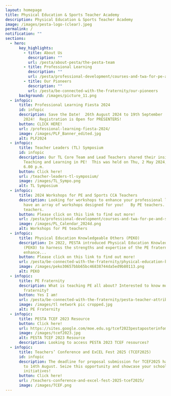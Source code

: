 ```yaml
---
layout: homepage
title: Physical Education & Sports Teacher Academy
description: Physical Education & Sports Teacher Academy
image: /images/pesta-logo-(clear).jpeg
permalink: /
notification: ""
sections:
  - hero:
      key_highlights:
        - title: About Us
          description: ""
          url: /pesta/about-pesta/the-pesta-team
        - title: Professional Learning
          description: ""
          url: /pesta/professional-development/courses-and-twa-for-pe-and-sports-teachers/
        - title: Our Pioneers
          description: ""
          url: /pesta/be-connected-with-the-fraternity/our-pioneers
      background: /images/picture_11.png
  - infopic:
      title: Professional Learning Fiesta 2024
      id: infopic
      description: Save the Date!  26th August 2024 to 19th September
        2024!  Registration is Open for PRESENTERS!
      button: CLICK HERE!
      url: /professional-learning-fiesta-2024/
      image: /images/PLF_Banner_edited.jpg
      alt: PLF2024
  - infopic:
      title: Teacher Leaders (TL) Symposium
      id: infopic
      description: Our TL Core Team and Lead Teachers shared their insights on
        Teaching and Learning in PE!  This was held on Thu, 2 May 2024, 1.30 to
        6.00 p.m.
      button: Click here!
      url: /teacher-leaders-tl-symposium/
      image: /images/TL_Sympo.png
      alt: TL Symposium
  - infopic:
      title: 2024 Workshops for PE and Sports CCA Teachers
      description: Looking for workshops to enhance your professional learning? We
        have an array of workshops designed for you!   By PE teachers. For PE
        teachers.
      button: Please click on this link to find out more!
      url: /pesta/professional-development/courses-and-twa-for-pe-and-sports-teachers/
      image: /images/PL_Calendar_2024d.png
      alt: Workshops for PE teachers
  - infopic:
      title: Physical Education Knowledgeable Others (PEKO)
      description: In 2022, PESTA introduced Physical Education Knowledgeable Others
        (PEKO) to harness the strengths and expertise of the PE fraternity to
        enhance...
      button: Please click on this link to find out more!
      url: /pesta/be-connected-with-the-fraternity/physical-education-knowledgeable-others-peko
      image: /images/peko30657bbb65bc46838744da5ed9b80113.png
      alt: PEKO
  - infopic:
      title: PE Fraternity
      description: What is teaching PE all about? Interested to know more about the PE
        fraternity?
      button: Yes I am!
      url: /pesta/be-connected-with-the-fraternity/pesta-teacher-attributes/
      image: /images/tl network pic cropped.jpg
      alt: PE Fraternity
  - infopic:
      title: PESTA TCEF 2023 Resource
      button: Click here!
      url: https://sites.google.com/moe.edu.sg/tcef2023pestaposterinfomations/home
      image: /images/tcef2023.jpg
      alt: PESTA TCEF 2023 Resource
      description: Looking to access PESTA 2023 TCEF resources?
  - infopic:
      title: Teachers’ Conference and ExCEL Fest 2025 (TCEF2025)
      id: infopic
      description: The deadline for proposal submission for TCEF2025 has been extended
        to 14th August. Seize this opportunity and showcase your school's
        initiatives!
      button: Click here!
      url: /teachers-conference-and-excel-fest-2025-tcef2025/
      image: /images/TCEF.png
---
```

